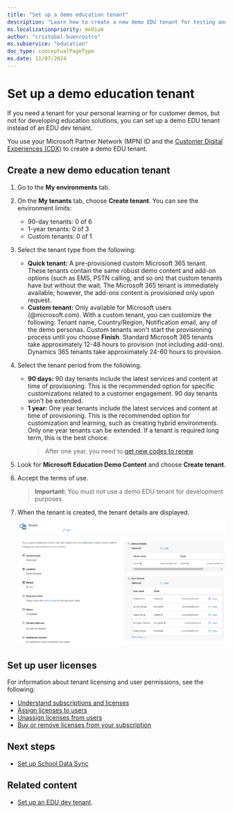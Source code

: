```yaml
---
title: "Set up a demo education tenant"
description: "Learn how to create a new demo EDU tenant for testing and learning."
ms.localizationpriority: medium
author: "cristobal-buenrostro"
ms.subservice: "education"
doc_type: conceptualPageType
ms.date: 11/07/2024
---
```


# Set up a demo education tenant

If you need a tenant for your personal learning or for customer demos, but not for developing education solutions, you can set up a demo EDU tenant instead of an EDU dev tenant.

You use your Microsoft Partner Network (MPN) ID and the [Customer Digital Experiences (CDX)](https://cdx.transform.microsoft.com/) to create a demo EDU tenant.

## Create a new demo education tenant

1. Go to the **My environments** tab.

2. On the **My tenants** tab, choose **Create tenant**. You can see the environment limits:

    - 90-day tenants: 0 of 6
    - 1-year tenants: 0 of 3
    - Custom tenants: 0 of 1

4. Select the tenant type from the following:
    - **Quick tenant:** A pre-provisioned custom Microsoft 365 tenant. These tenants contain the same robust demo content and add-on options (such as EMS, PSTN calling, and so on) that custom tenants have but without the wait. The Microsoft 365 tenant is immediately available; however, the add-ons content is provisioned only upon request.
    - **Custom tenant:** Only available for Microsoft users (@microsoft.com). With a custom tenant, you can customize the following:
Tenant name, Country/Region, Notification email, any of the demo personas. Custom tenants won't start the provisioning process until you choose **Finish**.
Standard Microsoft 365 tenants take approximately 12-48 hours to provision (not including add-ons). Dynamics 365 tenants take approximately 24-60 hours to provision.

5. Select the tenant period from the following.
    - **90 days:** 90 day tenants include the latest services and content at time of provisioning. This is the recommended option for specific customizations related to a customer engagement. 90 day tenants won't be extended.
    - **1 year:** One year tenants include the latest services and content at time of provisioning. This is the recommended option for customization and learning, such as creating hybrid environments. Only one year tenants can be extended. If a tenant is required long term, this is the best choice.
        > After one year, you need to [get new codes to renew](https://aka.ms/edupartnerportal).

6. Look for **Microsoft Education Demo Content** and choose **Create tenant**.

7. Accept the terms of use.

    > **Important:** You must not use a demo EDU tenant for development purposes.

8. When the tenant is created, the tenant details are displayed.

    ![Screenshot of the tenant details](./images/msgraph-onboarding/edutenant-6.png)

## Set up user licenses

For information about tenant licensing and user permissions, see the following:

- [Understand subscriptions and licenses](/microsoft-365/commerce/licenses/subscriptions-and-licenses?view=o365-worldwide&preserve-view=true)
- [Assign licenses to users](/microsoft-365/admin/manage/assign-licenses-to-users?view=o365-worldwide&preserve-view=true)
- [Unassign licenses from users](/microsoft-365/admin/manage/remove-licenses-from-users?view=o365-worldwide&preserve-view=true)
- [Buy or remove licenses from your subscription](/microsoft-365/commerce/licenses/buy-licenses?view=o365-worldwide&preserve-view=true)

## Next steps

- [Set up School Data Sync](/graph/msgraph-onboarding-sds)

## Related content

- [Set up an EDU dev tenant](/graph/msgraph-onboarding-devtenant).
